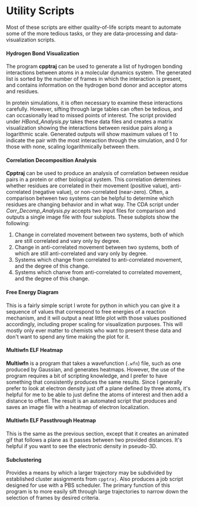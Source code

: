 # Utility Scripts

Most of these scripts are either quality-of-life scripts meant to automate some of the more tedious tasks, or they are data-processing and data-visualization scripts.

#### Hydrogen Bond Visualization

The program **cpptraj** can be used to generate a list of hydrogen bonding interactions between atoms in a molecular dynamics system.  The generated list is sorted by the number of frames in which the interaction is present, and contains information on the hydrogen bond donor and acceptor atoms and residues.

In protein simulations, it is often necessary to examine these interactions carefully.  However, sifting through large tables can often be tedious, and can occasionally lead to missed points of interest.  The script provided under *HBond_Analysis.py* takes these data files and creates a matrix visualization showing the interactions between residue pairs along a logarithmic scale.  Generated outputs will show maximum values of 1 to indicate the pair with the most interaction through the simulation, and 0 for those with none, scaling logarithmically between them.

#### Correlation Decomposition Analysis

**Cpptraj** can be used to produce an analysis of correlation between residue pairs in a protein or other biological system.  This correlation determines whether residues are correlated in their movement (positive value), anti-correlated (negative value), or non-correlated (near-zero).  Often, a comparison between two systems can be helpful to determine which residues are changing behavior and in what way.  The CDA script under *Corr_Decomp_Analysis.py* accepts two input files for comparison and outputs a single image file with four subplots.  These subplots show the following:

1. Change in correlated movement between two systems, both of which are still correlated and vary only by degree.
2. Change in anti-correlated movement between two systems, both of which are still anti-correlated and vary only by degree.
3. Systems which change from correlated to anti-correlated movement, and the degree of this change.
4. Systems which chanve from anti-correlated to correlated movement, and the degree of this change.

#### Free Energy Diagram

This is a fairly simple script I wrote for python in which you can give it a sequence of values that correspond to free energies of a reaction mechanism, and it will output a neat little plot with those values positioned accordingly, including proper scaling for visualization purposes.  This will mostly only ever matter to chemists who want to present these data and don't want to spend any time making the plot for it.

#### Multiwfn ELF Heatmap

**Multiwfn** is a program that takes a wavefunction (`.wfn`) file, such as one produced by Gaussian, and generates heatmaps.  However, the use of the program requires a bit of scripting knowledge, and I prefer to have something that consistently produces the same results.  Since I generally prefer to look at electron density just off a plane defined by three atoms, it's helpful for me to be able to just define the atoms of interest and then add a distance to offset.  The result is an automated script that produces and saves an image file with a heatmap of electron localization.

#### Multiwfn ELF Passthrough Heatmap

This is the same as the previous section, except that it creates an animated gif that follows a plane as it passes between two provided distances.  It's helpful if you want to see the electronic density in pseudo-3D.

#### Subclustering

Provides a means by which a larger trajectory may be subdivided by established cluster assignments from `cpptraj`.  Also produces a job script designed for use with a PBS scheduler.  The primary function of this program is to more easily sift through large trajectories to narrow down the selection of frames by desired criteria.
